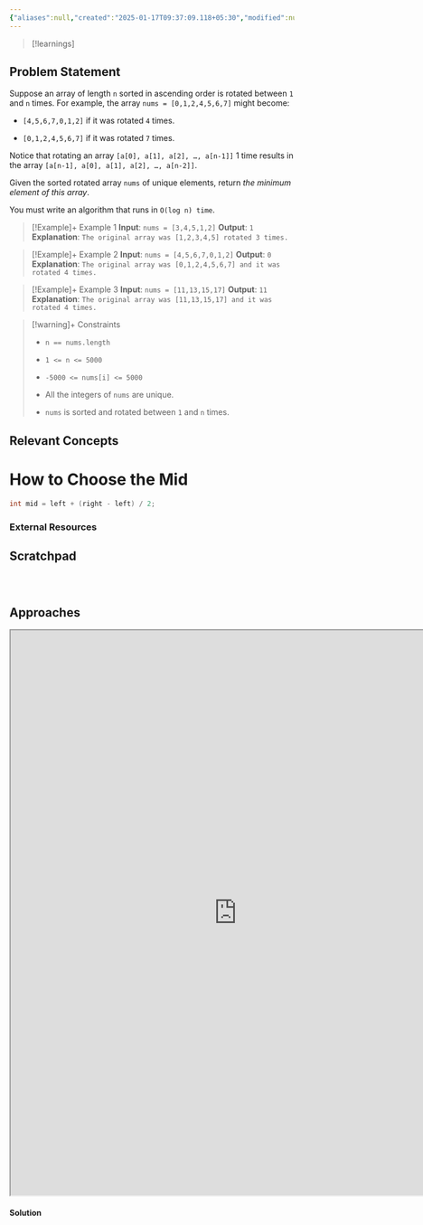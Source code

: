 ```yaml
---
{"aliases":null,"created":"2025-01-17T09:37:09.118+05:30","modified":null,"completed":true,"redo":false,"Perfect":false,"publish":true,"Description":"i.e., finding the pivot point of the array.","leetcode-index":153,"link":"https://leetcode.com/problems/find-minimum-in-rotated-sorted-array","difficulty":"Medium","tags":["leetcode/array","leetcode/binary-search","programming/practice"],"date created":"2025-01-17T09:37","date modified":"2025-01-25T10:45","PassFrontmatter":true,"updated":"2025-01-25T10:45:30.930+05:30"}
---
```



> [!learnings]
## Problem Statement

Suppose an array of length `n` sorted in ascending order is rotated between `1` and `n` times. For example, the array `nums = [0,1,2,4,5,6,7]` might become:

	
- `[4,5,6,7,0,1,2]` if it was rotated `4` times.
	
- `[0,1,2,4,5,6,7]` if it was rotated `7` times.

Notice that rotating an array `[a[0], a[1], a[2], …, a[n-1]]` 1 time results in the array `[a[n-1], a[0], a[1], a[2], …, a[n-2]]`.

Given the sorted rotated array `nums` of unique elements, return *the minimum element of this array*.

You must write an algorithm that runs in `O(log n) time`.

 

>[!Example]+ Example 1
>**Input**: `nums = [3,4,5,1,2]`
>**Output**: `1`
>**Explanation**: `The original array was [1,2,3,4,5] rotated 3 times.
>`

>[!Example]+ Example 2
>**Input**: `nums = [4,5,6,7,0,1,2]`
>**Output**: `0`
>**Explanation**: `The original array was [0,1,2,4,5,6,7] and it was rotated 4 times.
>`

>[!Example]+ Example 3
>**Input**: `nums = [11,13,15,17]`
>**Output**: `11`
>**Explanation**: `The original array was [11,13,15,17] and it was rotated 4 times.
>`

>[!warning]+ Constraints
>- `n == nums.length`
>
>- `1 <= n <= 5000`
>
>- `-5000 <= nums[i] <= 5000`
>
>- All the integers of `nums` are unique.
>
>- `nums` is sorted and rotated between `1` and `n` times.

## Relevant Concepts


<div class="transclusion internal-embed is-loaded"><div class="markdown-embed">



# How to Choose the Mid
``` Java
int mid = left + (right - left) / 2;
```


</div></div>


### External Resources

## Scratchpad
```



```
## Approaches
<iframe width="800" height="1000" src="https://www.nebo.app/app/page/2cb920b4-4582-4395-93e0-cce64f415f4e"></iframe>


#### Solution
```Java

```
